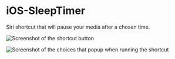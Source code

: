 # iOS-SleepTimer
Siri shortcut that will pause your media after a chosen time.

![Screenshot of the shortcut button](https://github.com/dansl/iOS-SleepTimer/blob/main/img/img1.png?raw=true)


![Screenshot of the choices that popup when running the shortcut](https://github.com/dansl/iOS-SleepTimer/blob/main/img/img0.png?raw=true)
